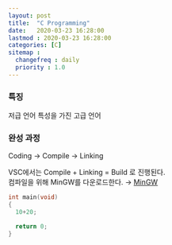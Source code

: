 ```yaml
---
layout: post
title:  "C Programming"
date:   2020-03-23 16:28:00 
lastmod : 2020-03-23 16:28:00
categories: [C]
sitemap :
  changefreq : daily
  priority : 1.0
---
```


### 특징

저급 언어 특성을 가진 고급 언어

### 완성 과정

Coding → Compile → Linking

VSC에서는 Compile + Linking = Build 로 진행된다.
<br>
컴파일을 위해 MinGW를 다운로드한다. → [MinGW](https://sourceforge.net/projects/mingw-w64/)

```C
int main(void)
{
  10+20;

  return 0;
}
```




